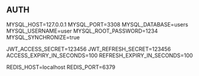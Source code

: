 ## AUTH

MYSQL_HOST=127.0.0.1
MYSQL_PORT=3308
MYSQL_DATABASE=users
MYSQL_USERNAME=user
MYSQL_ROOT_PASSWORD=1234
MYSQL_SYNCHRONIZE=true

JWT_ACCESS_SECRET=123456
JWT_REFRESH_SECRET=123456
ACCESS_EXPIRY_IN_SECONDS=100
REFRESH_EXPIRY_IN_SECONDS=100

REDIS_HOST=localhost
REDIS_PORT=6379
